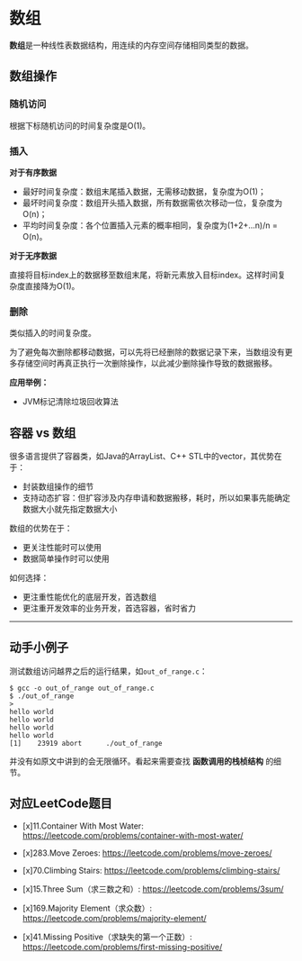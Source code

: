 # 数组

**数组**是一种线性表数据结构，用连续的内存空间存储相同类型的数据。

## 数组操作
### 随机访问

根据下标随机访问的时间复杂度是O(1)。

### 插入

**对于有序数据**

* 最好时间复杂度：数组末尾插入数据，无需移动数据，复杂度为O(1)；
* 最坏时间复杂度：数组开头插入数据，所有数据需依次移动一位，复杂度为O(n)；
* 平均时间复杂度：各个位置插入元素的概率相同，复杂度为(1+2+...n)/n = O(n)。

**对于无序数据**

直接将目标index上的数据移至数组末尾，将新元素放入目标index。这样时间复杂度直接降为O(1)。

### 删除

类似插入的时间复杂度。

为了避免每次删除都移动数据，可以先将已经删除的数据记录下来，当数组没有更多存储空间时再真正执行一次删除操作，以此减少删除操作导致的数据搬移。

**应用举例：**

* JVM标记清除垃圾回收算法

## 容器 vs 数组

很多语言提供了容器类，如Java的ArrayList、C++ STL中的vector，其优势在于：
* 封装数组操作的细节
* 支持动态扩容：但扩容涉及内存申请和数据搬移，耗时，所以如果事先能确定数据大小就先指定数据大小

数组的优势在于：
* 更关注性能时可以使用
* 数据简单操作时可以使用

如何选择：
* 更注重性能优化的底层开发，首选数组
* 更注重开发效率的业务开发，首选容器，省时省力

---

## 动手小例子

测试数组访问越界之后的运行结果，如`out_of_range.c`：
```lang=c
$ gcc -o out_of_range out_of_range.c
$ ./out_of_range
> 
hello world
hello world
hello world
hello world
[1]    23919 abort      ./out_of_range
```

并没有如原文中讲到的会无限循环。看起来需要查找 **函数调用的栈桢结构** 的细节。

## 对应LeetCode题目

- [x]11.Container With Most Water: https://leetcode.com/problems/container-with-most-water/
- [x]283.Move Zeroes: https://leetcode.com/problems/move-zeroes/
- [x]70.Climbing Stairs: https://leetcode.com/problems/climbing-stairs/
- [x]15.Three Sum（求三数之和）: https://leetcode.com/problems/3sum/

- [x]169.Majority Element（求众数）: https://leetcode.com/problems/majority-element/
- [x]41.Missing Positive（求缺失的第一个正数）: https://leetcode.com/problems/first-missing-positive/


